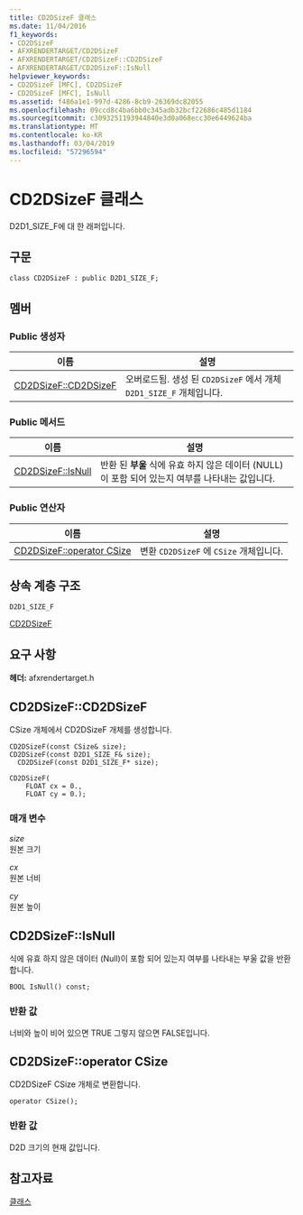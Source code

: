 ```yaml
---
title: CD2DSizeF 클래스
ms.date: 11/04/2016
f1_keywords:
- CD2DSizeF
- AFXRENDERTARGET/CD2DSizeF
- AFXRENDERTARGET/CD2DSizeF::CD2DSizeF
- AFXRENDERTARGET/CD2DSizeF::IsNull
helpviewer_keywords:
- CD2DSizeF [MFC], CD2DSizeF
- CD2DSizeF [MFC], IsNull
ms.assetid: f486a1e1-997d-4286-8cb9-26369dc82055
ms.openlocfilehash: 09ccd8c4ba6bb0c345adb32bcf22686c485d1184
ms.sourcegitcommit: c3093251193944840e3d0a068ecc30e6449624ba
ms.translationtype: MT
ms.contentlocale: ko-KR
ms.lasthandoff: 03/04/2019
ms.locfileid: "57296594"
---
```

# <a name="cd2dsizef-class"></a>CD2DSizeF 클래스

D2D1_SIZE_F에 대 한 래퍼입니다.

## <a name="syntax"></a>구문

```
class CD2DSizeF : public D2D1_SIZE_F;
```

## <a name="members"></a>멤버

### <a name="public-constructors"></a>Public 생성자

|이름|설명|
|----------|-----------------|
|[CD2DSizeF::CD2DSizeF](#cd2dsizef)|오버로드됨. 생성 된 `CD2DSizeF` 에서 개체 `D2D1_SIZE_F` 개체입니다.|

### <a name="public-methods"></a>Public 메서드

|이름|설명|
|----------|-----------------|
|[CD2DSizeF::IsNull](#isnull)|반환 된 **부울** 식에 유효 하지 않은 데이터 (NULL)이 포함 되어 있는지 여부를 나타내는 값입니다.|

### <a name="public-operators"></a>Public 연산자

|이름|설명|
|----------|-----------------|
|[CD2DSizeF::operator CSize](#operator_csize)|변환 `CD2DSizeF` 에 `CSize` 개체입니다.|

## <a name="inheritance-hierarchy"></a>상속 계층 구조

`D2D1_SIZE_F`

[CD2DSizeF](../../mfc/reference/cd2dsizef-class.md)

## <a name="requirements"></a>요구 사항

**헤더:** afxrendertarget.h

##  <a name="cd2dsizef"></a>  CD2DSizeF::CD2DSizeF

CSize 개체에서 CD2DSizeF 개체를 생성합니다.

```
CD2DSizeF(const CSize& size);
CD2DSizeF(const D2D1_SIZE_F& size);
  CD2DSizeF(const D2D1_SIZE_F* size);

CD2DSizeF(
    FLOAT cx = 0.,
    FLOAT cy = 0.);
```

### <a name="parameters"></a>매개 변수

*size*<br/>
원본 크기

*cx*<br/>
원본 너비

*cy*<br/>
원본 높이

##  <a name="isnull"></a>  CD2DSizeF::IsNull

식에 유효 하지 않은 데이터 (Null)이 포함 되어 있는지 여부를 나타내는 부울 값을 반환 합니다.

```
BOOL IsNull() const;
```

### <a name="return-value"></a>반환 값

너비와 높이 비어 있으면 TRUE 그렇지 않으면 FALSE입니다.

##  <a name="operator_csize"></a>  CD2DSizeF::operator CSize

CD2DSizeF CSize 개체로 변환합니다.

```
operator CSize();
```

### <a name="return-value"></a>반환 값

D2D 크기의 현재 값입니다.

## <a name="see-also"></a>참고자료

[클래스](../../mfc/reference/mfc-classes.md)
